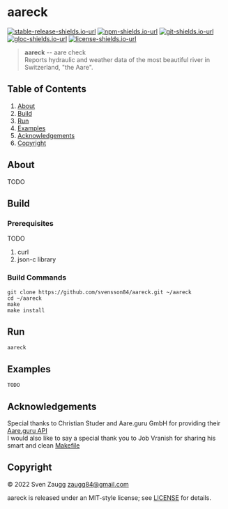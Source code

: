 # aareck

[![stable-release-shields.io-url][stable-release-shields.io-url]][stable-release-github-url] 
[![npm-shields.io-url][npm-shields.io-url]][npm-url] 
[![git-shields.io-url][git-shields.io-url]][git-url] 
[![gloc-shields.io-url][gloc-shields.io-url]][gloc-github-url] 
[![license-shields.io-url][license-shields.io-url]][license-github-url] 

[stable-release-shields.io-url]: https://img.shields.io/github/v/tag/aareck/aareck.svg?logo=github&color=brightgreen&label=release
[stable-release-github-url]: https://github.com/svensson84/NOTAVAILABLE
[npm-shields.io-url]: https://img.shields.io/npm/v/aareck.svg?color=blue
[npm-url]: https://npmjs.com/package/aareck
[git-shields.io-url]: https://img.shields.io/badge/git--repo-aareck.git-blue
[git-url]: https://npmjs.com/package/aareck.git
[gloc-shields.io-url]: https://img.shields.io/badge/gloc-UNAVAILABLE-blue
[gloc-github-url]: https://github.com/kas-elvirov/gloc
[license-shields.io-url]: https://img.shields.io/badge/license-MIT-yellow
[license-github-url]: https://github.com/svensson84/aareck/blob/master/LICENSE

> **aareck** -- aare check  
> Reports hydraulic and weather data of the most beautiful river in Switzerland, "the Aare".

## Table of Contents
1. [About](#about)
2. [Build](#build)
3. [Run](#run)
4. [Examples](#examples)
5. [Acknowledgements](#acknowledgements)
6. [Copyright](#copyright)

## About

TODO

## Build

### Prerequisites

TODO 

1) curl
2) json-c library

### Build Commands
~~~
git clone https://github.com/svensson84/aareck.git ~/aareck
cd ~/aareck
make
make install
~~~

## Run

~~~
aareck
~~~

## Examples

~~~
TODO
~~~

## Acknowledgements
Special thanks to Christian Studer and Aare.guru GmbH for providing their [Aare.guru API](https://aareguru.existenz.ch/ "Aare.guru API")  
I would also like to say a special thank you to Job Vranish for sharing his smart and clean [Makefile](https://spin.atomicobject.com/2016/08/26/makefile-c-projects/ "Makefile")

## Copyright

© 2022 Sven Zaugg <zaugg84@gmail.com>

aareck is released under an MIT-style license; see [LICENSE](https://github.com/svensson84/aareck/blob/master/LICENSE "LICENSE") for details.
